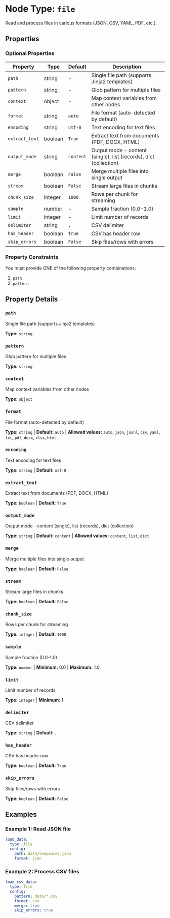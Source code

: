 # Node Type: `file`

Read and process files in various formats (JSON, CSV, YAML, PDF, etc.).

## Properties

### Optional Properties

| Property | Type | Default | Description |
|----------|------|---------|-------------|
| `path` | string | - | Single file path (supports Jinja2 templates) |
| `pattern` | string | - | Glob pattern for multiple files |
| `context` | object | - | Map context variables from other nodes |
| `format` | string | `auto` | File format (auto-detected by default) |
| `encoding` | string | `utf-8` | Text encoding for text files |
| `extract_text` | boolean | `True` | Extract text from documents (PDF, DOCX, HTML) |
| `output_mode` | string | `content` | Output mode - content (single), list (records), dict (collection) |
| `merge` | boolean | `False` | Merge multiple files into single output |
| `stream` | boolean | `False` | Stream large files in chunks |
| `chunk_size` | integer | `1000` | Rows per chunk for streaming |
| `sample` | number | - | Sample fraction (0.0-1.0) |
| `limit` | integer | - | Limit number of records |
| `delimiter` | string | `,` | CSV delimiter |
| `has_header` | boolean | `True` | CSV has header row |
| `skip_errors` | boolean | `False` | Skip files/rows with errors |

### Property Constraints

You must provide ONE of the following property combinations:

1. `path`
2. `pattern`

## Property Details

### `path`

Single file path (supports Jinja2 templates)

**Type:** `string`

### `pattern`

Glob pattern for multiple files

**Type:** `string`

### `context`

Map context variables from other nodes

**Type:** `object`

### `format`

File format (auto-detected by default)

**Type:** `string` | **Default:** `auto` | **Allowed values:** `auto`, `json`, `jsonl`, `csv`, `yaml`, `txt`, `pdf`, `docx`, `xlsx`, `html`

### `encoding`

Text encoding for text files

**Type:** `string` | **Default:** `utf-8`

### `extract_text`

Extract text from documents (PDF, DOCX, HTML)

**Type:** `boolean` | **Default:** `True`

### `output_mode`

Output mode - content (single), list (records), dict (collection)

**Type:** `string` | **Default:** `content` | **Allowed values:** `content`, `list`, `dict`

### `merge`

Merge multiple files into single output

**Type:** `boolean` | **Default:** `False`

### `stream`

Stream large files in chunks

**Type:** `boolean` | **Default:** `False`

### `chunk_size`

Rows per chunk for streaming

**Type:** `integer` | **Default:** `1000`

### `sample`

Sample fraction (0.0-1.0)

**Type:** `number` | **Minimum:** 0.0 | **Maximum:** 1.0

### `limit`

Limit number of records

**Type:** `integer` | **Minimum:** 1

### `delimiter`

CSV delimiter

**Type:** `string` | **Default:** `,`

### `has_header`

CSV has header row

**Type:** `boolean` | **Default:** `True`

### `skip_errors`

Skip files/rows with errors

**Type:** `boolean` | **Default:** `False`


## Examples

### Example 1: Read JSON file

```yaml
load_data:
  type: file
  config:
    path: data/companies.json
    format: json
```

### Example 2: Process CSV files

```yaml
load_csv_data:
  type: file
  config:
    pattern: data/*.csv
    format: csv
    merge: true
    skip_errors: true
```
